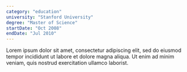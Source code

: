 ```yaml
---
category: "education"
university: "Stanford University"
degree: "Master of Science"
startDate: "Oct 2008"
endDate: "Jul 2010"
---
```


Lorem ipsum dolor sit amet, consectetur adipiscing elit, sed do eiusmod tempor incididunt ut labore et dolore magna aliqua. Ut enim ad minim veniam, quis nostrud exercitation ullamco laborist.
